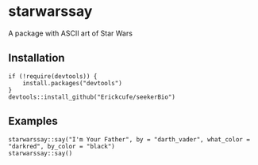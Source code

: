 # starwarssay
A package with ASCII art of Star Wars

## Installation

```
if (!require(devtools)) {
    install.packages("devtools")
}
devtools::install_github("Erickcufe/seekerBio")
```

## Examples

```
starwarssay::say("I'm Your Father", by = "darth_vader", what_color = "darkred", by_color = "black")
starwarssay::say()
